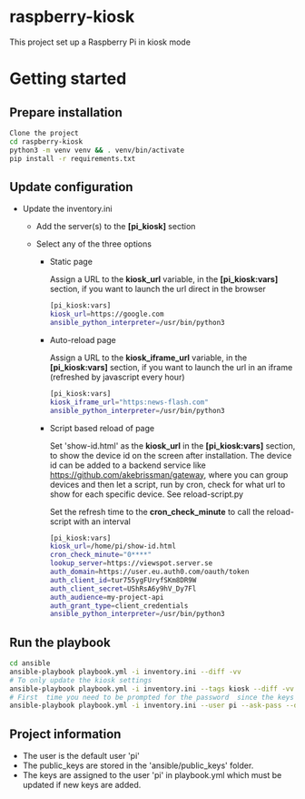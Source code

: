 # raspberry-kiosk
This project set up a Raspberry Pi in kiosk mode


Getting started
===============

Prepare installation
--------------------
```bash 
Clone the project
cd raspberry-kiosk
python3 -m venv venv && . venv/bin/activate
pip install -r requirements.txt
```

Update configuration
--------------------
- Update the inventory.ini
  - Add the server(s) to the **[pi_kiosk]** section
  
  - Select any of the three options
    - Static page
      
      Assign a URL to the **kiosk_url** variable, in the **[pi_kiosk:vars]** section, if you want to launch the url direct in the browser
      ```bash
      [pi_kiosk:vars]
      kiosk_url=https://google.com
      ansible_python_interpreter=/usr/bin/python3
      ```
    - Auto-reload page
      
      Assign a URL to the **kiosk_iframe_url** variable, in the **[pi_kiosk:vars]** section, if you want to launch the url in an iframe (refreshed by javascript every hour)
      ```bash
      [pi_kiosk:vars]
      kiosk_iframe_url="https:news-flash.com"
      ansible_python_interpreter=/usr/bin/python3
      ```
    - Script based reload of page
      
      Set 'show-id.html' as the **kiosk_url** in the **[pi_kiosk:vars]** section, to show the device id on the screen after installation. 
      The device id can be added to a backend service like https://github.com/akebrissman/gateway, where you can group devices and then let a script, run by cron, check for what url to show for each specific device. See reload-script.py
      
      Set the refresh time to the **cron_check_minute** to call the reload-script with an interval
       
      ```bash
      [pi_kiosk:vars]
      kiosk_url=/home/pi/show-id.html
      cron_check_minute="0****"
      lookup_server=https://viewspot.server.se
      auth_domain=https://user.eu.auth0.com/oauth/token
      auth_client_id=tur755ygFUryfSKm8DR9W
      auth_client_secret=UShRsA6y9hV_Dy7Fl
      auth_audience=my-project-api
      auth_grant_type=client_credentials
      ansible_python_interpreter=/usr/bin/python3
      ```

Run the playbook
----------------
```bash
cd ansible
ansible-playbook playbook.yml -i inventory.ini --diff -vv
# To only update the kiosk settings
ansible-playbook playbook.yml -i inventory.ini --tags kiosk --diff -vv
# First  time you need to be prompted for the password  since the keys are not applied yet
ansible-playbook playbook.yml -i inventory.ini --user pi --ask-pass --diff -vv

```

Project information
-----------
- The user is the default user 'pi'
- The public_keys are stored in the 'ansible/public_keys' folder. 
- The keys are assigned to the user 'pi' in playbook.yml which must be updated if new keys are added. 

